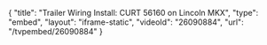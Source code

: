 {
    "title": "Trailer Wiring Install: CURT 56160 on Lincoln MKX",
    "type": "embed",
    "layout": "iframe-static",
    "videoId": "26090884",
    "url": "\/tvpembed\/26090884"
}